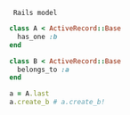 ` Rails model`
```ruby
class A < ActiveRecord::Base
  has_one :b
end

class B < ActiveRecord::Base
  belongs_to :a
end

a = A.last
a.create_b # a.create_b!
```
